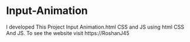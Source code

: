 # Input-Animation
I developed This Project Input Animation.html CSS and JS using html CSS And JS. To see the website visit https://RoshanJ45
